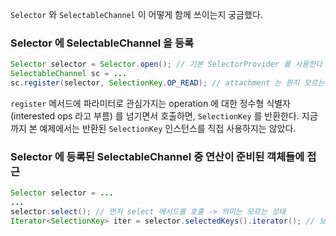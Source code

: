 `Selector` 와 `SelectableChannel` 이 어떻게 함께 쓰이는지 궁금했다.

### Selector 에 SelectableChannel 을 등록

```java
Selector selector = Selector.open(); // 기본 SelectorProvider 를 사용한다 -> 커스텀 정의도 가능
SelectableChannel sc = ...
sc.register(selector, SelectionKey.OP_READ); // attachment 는 뭔지 모르는 상태
```

`register` 메서드에 파라미터로 관심가지는 operation 에 대한 정수형 식별자(interested ops 라고 부름) 를 넘기면서 호출하면, `SelectionKey` 를 반환한다. 지금까지 본 예제에서는 반환된 `SelectionKey` 인스턴스를 직접 사용하지는 않았다.

### Selector 에 등록된 SelectableChannel 중 연산이 준비된 객체들에 접근

```java
Selector selector = ...
...
selector.select(); // 먼저 select 메서드를 호출 -> 의미는 모르는 상태
Iterator<SelectionKey> iter = selector.selectedKeys().iterator(); // 보통 Iterator 로 사용
```
